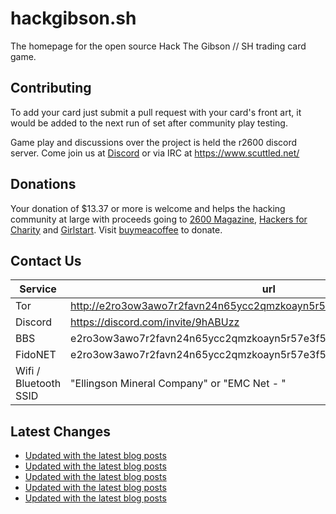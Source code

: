 # hackgibson.sh
The homepage for the open source Hack The Gibson // SH trading card game.


## Contributing

To add your card just submit a pull request with your card's front art, it would be added to the next run of set after community play testing.

Game play and discussions over the project is held the r2600 discord server. Come join us at [Discord](https://discord.com/invite/9hABUzz) or via IRC at https://www.scuttled.net/


## Donations

Your donation of $13.37 or more is welcome and helps the hacking community at large with proceeds going to [2600 Magazine](https://2600.com/), [Hackers for Charity](https://hackersforcharity.org) and [Girlstart](https://girlstart.org).  Visit [buymeacoffee](https://www.buymeacoffee.com/hackgibson.sh) to donate.


## Contact Us

Service | url
-|-
Tor | http://e2ro3ow3awo7r2favn24n65ycc2qmzkoayn5r57e3f56nvjwdcgg32ad.onion
Discord | https://discord.com/invite/9hABUzz
BBS | e2ro3ow3awo7r2favn24n65ycc2qmzkoayn5r57e3f56nvjwdcgg32ad.onion:23
FidoNET | e2ro3ow3awo7r2favn24n65ycc2qmzkoayn5r57e3f56nvjwdcgg32ad.onion:24554
Wifi / Bluetooth SSID | "Ellingson Mineral Company" or "EMC Net - <fidonet address>"

## Latest Changes
<!-- BLOG-POST-LIST:START -->
- [Updated with the latest blog posts](https://github.com/DFW2600/hackgibson.sh/commit/2509eca7f0b2ceddad9c44687fd56d7991086286)
- [Updated with the latest blog posts](https://github.com/DFW2600/hackgibson.sh/commit/78ce41b5eb719fcad7c4b2e4733f2a4ea6370dab)
- [Updated with the latest blog posts](https://github.com/DFW2600/hackgibson.sh/commit/080246080b2ff8b2175e09d59e25e8ac47cca1a1)
- [Updated with the latest blog posts](https://github.com/DFW2600/hackgibson.sh/commit/9066dee9485995eabd8f2c4a3a12c09b253aff3b)
- [Updated with the latest blog posts](https://github.com/DFW2600/hackgibson.sh/commit/55233bc959a113dbd84b5daffa803365e7de94ca)
<!-- BLOG-POST-LIST:END -->
